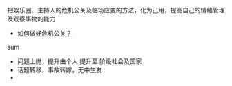 把娱乐圈、主持人的危机公关及临场应变的方法，化为己用，提高自己的情绪管理及观察事物的能力

* [如何做好危机公关？](https://www.zhihu.com/question/21923215)

sum

* 问题上抛，提升由个人 提升至 阶级社会及国家
* 话题转移，事故转嫁，无中生友
* 

